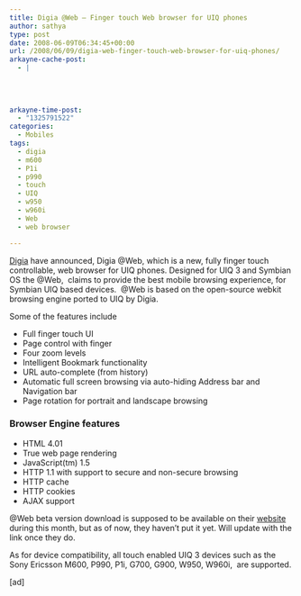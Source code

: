 ```yaml
---
title: Digia @Web – Finger touch Web browser for UIQ phones
author: sathya
type: post
date: 2008-06-09T06:34:45+00:00
url: /2008/06/09/digia-web-finger-touch-web-browser-for-uiq-phones/
arkayne-cache-post:
  - |
    
    
    
    
arkayne-time-post:
  - "1325791522"
categories:
  - Mobiles
tags:
  - digia
  - m600
  - P1i
  - p990
  - touch
  - UIQ
  - w950
  - w960i
  - Web
  - web browser

---
```

[Digia][1] have announced, Digia @Web, which is a new, fully finger touch controllable, web browser for UIQ phones. Designed for UIQ 3 and Symbian OS the @Web,  claims to provide the best mobile browsing experience, for Symbian UIQ based devices.  @Web is based on the open-source webkit browsing engine ported to UIQ by Digia.

Some of the features include

<!--more-->

  * Full finger touch UI
  * Page control with finger
  * Four zoom levels
  * Intelligent Bookmark functionality
  * URL auto-complete (from history)
  * Automatic full screen browsing via auto-hiding Address bar and Navigation bar
  * Page rotation for portrait and landscape browsing

### Browser Engine features

  * HTML 4.01
  * True web page rendering
  * JavaScript(tm) 1.5
  * HTTP 1.1 with support to secure and non-secure browsing
  * HTTP cache
  * HTTP cookies
  * AJAX support

@Web beta version download is supposed to be available on their [website][2] during this month, but as of now, they haven&#8217;t put it yet. Will update with the link once they do.

As for device compatibility, all touch enabled UIQ 3 devices such as the Sony Ericsson M600, P990, P1i, G700, G900, W950, W960i,  are supported.

[ad]

 [1]: http://www.digia.com/
 [2]: http://www.digia.com/C2256FEF0043E9C1/0/405001847

